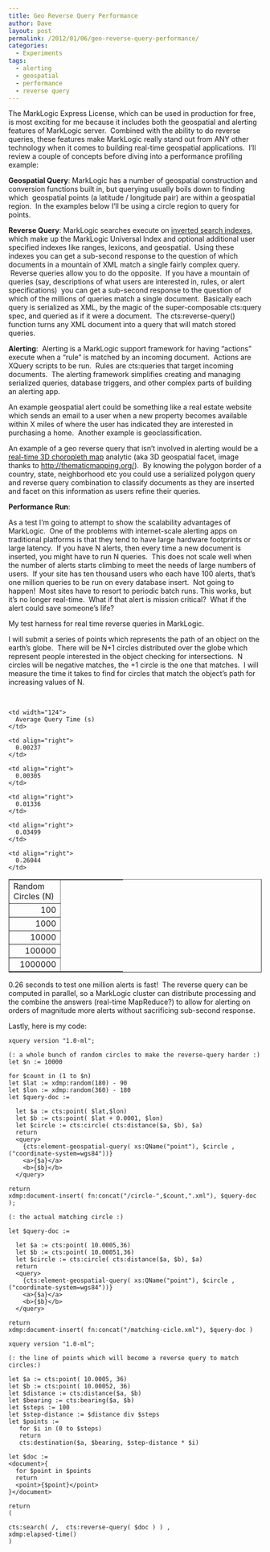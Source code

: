 ```yaml
---
title: Geo Reverse Query Performance
author: Dave
layout: post
permalink: /2012/01/06/geo-reverse-query-performance/
categories:
  - Experiments
tags:
  - alerting
  - geospatial
  - performance
  - reverse query
---
```

The MarkLogic Express License, which can be used in production for free, is most exciting for me because it includes both the geospatial and alerting features of MarkLogic server.  Combined with the ability to do reverse queries, these features make MarkLogic really stand out from ANY other technology when it comes to building real-time geospatial applications.  I&#8217;ll review a couple of concepts before diving into a performance profiling example:

**Geospatial Query**: MarkLogic has a number of geospatial construction and conversion functions built in, but querying usually boils down to finding which  geospatial points (a latitude / longitude pair) are within a geospatial region.  In the examples below I&#8217;ll be using a circle region to query for points.

**Reverse Query**: MarkLogic searches execute on [inverted search indexes][1], which make up the MarkLogic Universal Index and optional additional user specified indexes like ranges, lexicons, and geospatial.  Using these indexes you can get a sub-second response to the question of which documents in a mountain of XML match a single fairly complex query.  Reverse queries allow you to do the opposite.  If you have a mountain of queries (say, descriptions of what users are interested in, rules, or alert specifications)  you can get a sub-second response to the question of which of the millions of queries match a single document.  Basically each query is serialized as XML, by the magic of the super-composable cts:query spec, and queried as if it were a document.  The cts:reverse-query() function turns any XML document into a query that will match stored queries.

**Alerting**:  Alerting is a MarkLogic support framework for having &#8220;actions&#8221; execute when a &#8220;rule&#8221; is matched by an incoming document.  Actions are XQuery scripts to be run.  Rules are cts:queries that target incoming documents.  The alerting framework simplifies creating and managing serialized queries, database triggers, and other complex parts of building an alerting app.

An example geospatial alert could be something like a real estate website which sends an email to a user when a new property becomes available within X miles of where the user has indicated they are interested in purchasing a home.  Another example is geoclassification.

An example of a geo reverse query that isn&#8217;t involved in alerting would be a [real-time 3D choropleth map][2] analytic (aka 3D geospatial facet, image thanks to <http://thematicmapping.org/>).  By knowing the polygon border of a country, state, neighborhood etc you could use a serialized polygon query and reverse query combination to classify documents as they are inserted and facet on this information as users refine their queries.

**Performance Run**:

As a test I&#8217;m going to attempt to show the scalability advantages of MarkLogic.  One of the problems with internet-scale alerting apps on traditional platforms is that they tend to have large hardware footprints or large latency.  If you have N alerts, then every time a new document is inserted, you might have to run N queries.  This does not scale well when the number of alerts starts climbing to meet the needs of large numbers of users.  If your site has ten thousand users who each have 100 alerts, that&#8217;s one million queries to be run on every database insert.  Not going to happen!  Most sites have to resort to periodic batch runs. This works, but it&#8217;s no longer real-time.  What if that alert is mission critical?  What if the alert could save someone&#8217;s life?

My test harness for real time reverse queries in MarkLogic.

I will submit a series of points which represents the path of an object on the earth&#8217;s globe.  There will be N+1 circles distributed over the globe which represent people interested in the object checking for intersections.  N circles will be negative matches, the +1 circle is the one that matches.  I will measure the time it takes to find for circles that match the object&#8217;s path for increasing values of N.

<table width="209" border="1" cellspacing="0" cellpadding="3px">
  <!--StartFragment-->
  
  <br /> <colgroup> <col width="85" /> <col width="124" /> </colgroup> <tr>
    <td width="85" height="13">
      Random Circles (N)
    </td>
    
    <td width="124">
      Average Query Time (s)
    </td>
  </tr>
  
  <tr>
    <td align="right" height="13">
      100
    </td>
    
    <td align="right">
      0.00237
    </td>
  </tr>
  
  <tr>
    <td align="right" height="13">
      1000
    </td>
    
    <td align="right">
      0.00305
    </td>
  </tr>
  
  <tr>
    <td align="right" height="13">
      10000
    </td>
    
    <td align="right">
      0.01336
    </td>
  </tr>
  
  <tr>
    <td align="right" height="13">
      100000
    </td>
    
    <td align="right">
      0.03499
    </td>
  </tr>
  
  <tr>
    <td align="right" height="13">
      1000000
    </td>
    
    <td align="right">
      0.26044
    </td>
  </tr>
</table>

0.26 seconds to test one million alerts is fast!  The reverse query can be computed in parallel, so a MarkLogic cluster can distribute processing and the combine the answers (real-time MapReduce?) to allow for alerting on orders of magnitude more alerts without sacrificing sub-second response.

Lastly, here is my code:


  <pre><code class="language-xquery xquery">xquery version "1.0-ml";

(: a whole bunch of random circles to make the reverse-query harder :)
let $n := 10000

for $count in (1 to $n)
let $lat := xdmp:random(180) - 90
let $lon := xdmp:random(360) - 180
let $query-doc := 
  
  let $a := cts:point( $lat,$lon)
  let $b := cts:point( $lat + 0.0001, $lon)
  let $circle := cts:circle( cts:distance($a, $b), $a)
  return
  &lt;query&gt;
    {cts:element-geospatial-query( xs:QName("point"), $circle , ("coordinate-system=wgs84"))}
    &lt;a&gt;{$a}&lt;/a&gt;
    &lt;b&gt;{$b}&lt;/b&gt;
  &lt;/query&gt;

return
xdmp:document-insert( fn:concat("/circle-",$count,".xml"), $query-doc );

(: the actual matching circle :)

let $query-doc := 
  
  let $a := cts:point( 10.0005,36)
  let $b := cts:point( 10.00051,36)
  let $circle := cts:circle( cts:distance($a, $b), $a)
  return
  &lt;query&gt;
    {cts:element-geospatial-query( xs:QName("point"), $circle , ("coordinate-system=wgs84"))}
    &lt;a&gt;{$a}&lt;/a&gt;
    &lt;b&gt;{$b}&lt;/b&gt;
  &lt;/query&gt;

return
xdmp:document-insert( fn:concat("/matching-cicle.xml"), $query-doc )
</code></pre>



  <pre><code class="language-xquery xquery">xquery version "1.0-ml";

(: the line of points which will become a reverse query to match circles:)

let $a := cts:point( 10.0005, 36)
let $b := cts:point( 10.00052, 36)
let $distance := cts:distance($a, $b)
let $bearing := cts:bearing($a, $b)
let $steps := 100
let $step-distance := $distance div $steps
let $points := 
   for $i in (0 to $steps)
   return
   cts:destination($a, $bearing, $step-distance * $i)

let $doc :=
&lt;document&gt;{
  for $point in $points
  return
  &lt;point&gt;{$point}&lt;/point&gt;
}&lt;/document&gt;

return
(

cts:search( /,  cts:reverse-query( $doc ) ) ,
xdmp:elapsed-time()
)</code></pre>


 [1]: http://en.wikipedia.org/wiki/Inverted_index
 [2]: http://4.bp.blogspot.com/_yECf1Q0GlOk/SB9SnTJBivI/AAAAAAAABbw/EFMZQnaYrb4/s1600/google_earth_internet_users.png